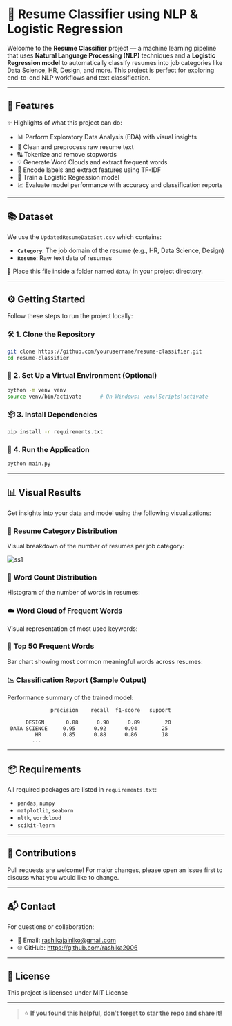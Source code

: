 # 🎯 Resume Classifier using NLP & Logistic Regression

Welcome to the **Resume Classifier** project — a machine learning pipeline that uses **Natural Language Processing (NLP)** techniques and a **Logistic Regression model** to automatically classify resumes into job categories like Data Science, HR, Design, and more. This project is perfect for exploring end-to-end NLP workflows and text classification.

---

## 🚀 Features
✨ Highlights of what this project can do:
- 📊 Perform Exploratory Data Analysis (EDA) with visual insights
- 🧹 Clean and preprocess raw resume text
- 🔠 Tokenize and remove stopwords
- 💡 Generate Word Clouds and extract frequent words
- 🔢 Encode labels and extract features using TF-IDF
- 🤖 Train a Logistic Regression model
- 📈 Evaluate model performance with accuracy and classification reports

---

## 📚 Dataset
We use the `UpdatedResumeDataSet.csv` which contains:
- **`Category`**: The job domain of the resume (e.g., HR, Data Science, Design)
- **`Resume`**: Raw text data of resumes

📁 Place this file inside a folder named `data/` in your project directory.

---

## ⚙️ Getting Started
Follow these steps to run the project locally:

### 🛠️ 1. Clone the Repository
```bash
git clone https://github.com/yourusername/resume-classifier.git
cd resume-classifier
```

### 🧪 2. Set Up a Virtual Environment (Optional)
```bash
python -m venv venv
source venv/bin/activate      # On Windows: venv\Scripts\activate
```

### 📦 3. Install Dependencies
```bash
pip install -r requirements.txt
```

### 🚀 4. Run the Application
```bash
python main.py
```

---

## 📊 Visual Results
Get insights into your data and model using the following visualizations:

### 🎯 Resume Category Distribution
Visual breakdown of the number of resumes per job category:

![ss1](https://github.com/user-attachments/assets/e680bb2b-a9ad-40ab-ae02-9e69b872b346)

### 📝 Word Count Distribution
Histogram of the number of words in resumes:


### ☁️ Word Cloud of Frequent Words
Visual representation of most used keywords:


### 🔡 Top 50 Frequent Words
Bar chart showing most common meaningful words across resumes:


### 📉 Classification Report (Sample Output)
Performance summary of the trained model:
```
              precision    recall  f1-score   support

      DESIGN       0.88      0.90      0.89        20
 DATA SCIENCE     0.95      0.92      0.94        25
         HR       0.85      0.88      0.86        18
        ...
```

---

## 📦 Requirements
All required packages are listed in `requirements.txt`:
- `pandas`, `numpy`
- `matplotlib`, `seaborn`
- `nltk`, `wordcloud`
- `scikit-learn`

---

## 🤝 Contributions
Pull requests are welcome! For major changes, please open an issue first to discuss what you would like to change.

---

## 📬 Contact
For questions or collaboration:
- 📧 Email: rashikajainlko@gmail.com
- 🌐 GitHub: https://github.com/rashika2006

---

## 📄 License
This project is licensed under MIT License

---

> ⭐ **If you found this helpful, don’t forget to star the repo and share it!**

